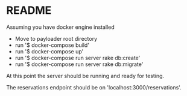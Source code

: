 # README

Assuming you have docker engine installed

- Move to payloader root directory
- run '$ docker-compose build' 
- run '$ docker-compose up'
- run '$ docker-compose run server rake db:create'
- run '$ docker-compose run server rake db:migrate'

At this point the server should be running and ready for testing.

The reservations endpoint should be on 'localhost:3000/reservations'. 